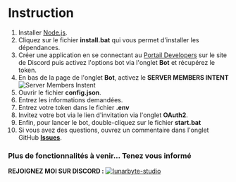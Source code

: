 # Instruction
1.  Installer [Node.js](https://nodejs.org/en/).
2.  Cliquez sur le fichier __**install.bat**__ qui vous permet d'installer les dépendances.
3.  Créer une application en se connectant au [Portail Developers](https://discordapp.com/developers/applications/) sur le site de Discord puis activez l'options bot via l'onglet **Bot** et récupérez le token.
4.  En bas de la page de l'onglet **Bot**, activez le __**SERVER MEMBERS INTENT**__
    ![Server Members Instent](https://i.imgur.com/ywbvEv0.png)
6.  Ouvrir le fichier __**config.json**__.
7.  Entrez les informations demandées.
8.  Entrez votre token dans le fichier __**.env**__
9.  Invitez votre bot via le lien d'invitation via l'onglet **OAuth2**.
10. Enfin, pour lancer le bot, double-cliquez sur le fichier __**start.bat**__
11. Si vous avez des questions, ouvrez un commentaire dans l'onglet GitHub **[Issues](https://github.com/aeziotech/discord-invite-logger/issues)**.

### Plus de fonctionnalités à venir... Tenez vous informé

__**REJOIGNEZ MOI SUR DISCORD :**__
[![lunarbyte-studio](https://cms-assets.tutsplus.com/cdn-cgi/image/width=850/uploads/users/1631/posts/34139/image/Twitch%20Panel%20Maker%20for%20a%20Simple%20Chat%20Button%20copy.jpg)](https://discord.gg/VzmrCga)
